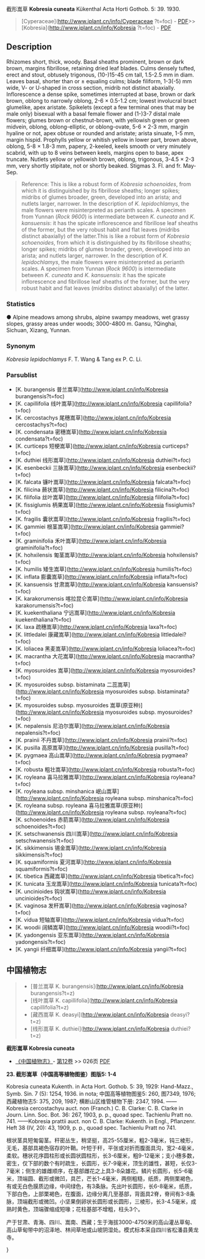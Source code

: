 截形嵩草 **Kobresia cuneata** Kükenthal Acta Horti Gothob. 5: 39. 1930.

> [Cyperaceae](http://www.iplant.cn/info/Cyperaceae ?t=foc) - [PDF](http://iplant.cn/foc/pdf/Cyperaceae.pdf)>>[Kobresia](http://www.iplant.cn/info/Kobresia ?t=foc) - [PDF](http://www.iplant.cn/foc/pdf/Kobresia.pdf)

## Description

Rhizomes short, thick, woody. Basal sheaths prominent, brown or dark brown, margins fibrillose, retaining dried leaf blades. Culms densely tufted, erect and stout, obtusely trigonous, (10-)15-45 cm tall, 1.5-2.5 mm in diam. Leaves basal, shorter than or ± equaling culms; blade filiform, 1-3(-5) mm wide, V- or U-shaped in cross section, midrib not distinct abaxially. Inflorescence a dense spike, sometimes interrupted at base, brown or dark brown, oblong to narrowly oblong, 2-6 × 0.5-1.2 cm; lowest involucral bract glumelike, apex aristate. Spikelets (except a few terminal ones that may be male only) bisexual with a basal female flower and (1-)3-7 distal male flowers; glumes brown or chestnut-brown, with yellowish green or green midvein, oblong, oblong-elliptic, or oblong-ovate, 5-6 × 2-3 mm, margin hyaline or not, apex obtuse or rounded and aristate; arista sinuate, 1-5 mm, margin hispid. Prophylls yellow or whitish yellow in lower part, brown above, oblong, 5-8 × 1.8-3 mm, papery, 2-keeled, keels smooth or very minutely scabrid, with up to 8 veins between keels, margins open to base, apex truncate. Nutlets yellow or yellowish brown, oblong, trigonous, 3-4.5 × 2-3 mm, very shortly stipitate, not or shortly beaked. Stigmas 3. Fl. and fr. May-Sep.

> Reference: 
> This is like a robust form of *Kobresia schoenoides*, from which it is distinguished by its fibrillose sheaths; longer spikes; midribs of glumes broader, green, developed into an arista; and nutlets larger, narrower. In the description of *K. lepidochlamys*, the male flowers were misinterpreted as perianth scales. A specimen from Yunnan (*Rock 9600*) is intermediate between *K. cuneata* and *K. kansuensis*: it has the spicate inflorescence and fibrillose leaf sheaths of the former, but the very robust habit and flat leaves (midribs distinct abaxially) of the latter.This is like a robust form of *Kobresia schoenoides*, from which it is distinguished by its fibrillose sheaths; longer spikes; midribs of glumes broader, green, developed into an arista; and nutlets larger, narrower. In the description of *K. lepidochlamys*, the male flowers were misinterpreted as perianth scales. A specimen from Yunnan (*Rock 9600*) is intermediate between *K. cuneata* and *K. kansuensis*: it has the spicate inflorescence and fibrillose leaf sheaths of the former, but the very robust habit and flat leaves (midribs distinct abaxially) of the latter.

### Statistics
● Alpine meadows among shrubs, alpine swampy meadows, wet grassy slopes, grassy areas under woods; 3000-4800 m. Gansu, ?Qinghai, Sichuan, Xizang, Yunnan.

### Synonym
*Kobresia lepidochlamys* F. T. Wang & Tang ex P. C. Li.

### Parsublist

* [K.  burangensis  普兰嵩草](http://www.iplant.cn/info/Kobresia burangensis?t=foc)
* [K.  capillifolia  线叶嵩草](http://www.iplant.cn/info/Kobresia capillifolia?t=foc)
* [K.  cercostachys  尾穗嵩草](http://www.iplant.cn/info/Kobresia cercostachys?t=foc)
* [K.  condensata  密穗嵩草](http://www.iplant.cn/info/Kobresia condensata?t=foc)
* [K.  curticeps  短梗嵩草](http://www.iplant.cn/info/Kobresia curticeps?t=foc)
* [K.  duthiei  线形嵩草](http://www.iplant.cn/info/Kobresia duthiei?t=foc)
* [K.  esenbeckii  三脉嵩草](http://www.iplant.cn/info/Kobresia esenbeckii?t=foc)
* [K.  falcata  镰叶嵩草](http://www.iplant.cn/info/Kobresia falcata?t=foc)
* [K.  filicina  蕨状嵩草](http://www.iplant.cn/info/Kobresia filicina?t=foc)
* [K.  filifolia  丝叶嵩草](http://www.iplant.cn/info/Kobresia filifolia?t=foc)
* [K.  fissiglumis  柄果嵩草](http://www.iplant.cn/info/Kobresia fissiglumis?t=foc)
* [K.  fragilis  囊状嵩草](http://www.iplant.cn/info/Kobresia fragilis?t=foc)
* [K.  gammiei  根茎嵩草](http://www.iplant.cn/info/Kobresia gammiei?t=foc)
* [K.  graminifolia  禾叶嵩草](http://www.iplant.cn/info/Kobresia graminifolia?t=foc)
* [K.  hohxilensis  匍茎嵩草](http://www.iplant.cn/info/Kobresia hohxilensis?t=foc)
* [K.  humilis  矮生嵩草](http://www.iplant.cn/info/Kobresia humilis?t=foc)
* [K.  inflata  膨囊嵩草](http://www.iplant.cn/info/Kobresia inflata?t=foc)
* [K.  kansuensis  甘肃嵩草](http://www.iplant.cn/info/Kobresia kansuensis?t=foc)
* [K.  karakorumensis  喀拉昆仑嵩草](http://www.iplant.cn/info/Kobresia karakorumensis?t=foc)
* [K.  kuekenthaliana  宁远嵩草](http://www.iplant.cn/info/Kobresia kuekenthaliana?t=foc)
* [K.  laxa  疏穗嵩草](http://www.iplant.cn/info/Kobresia laxa?t=foc)
* [K.  littledalei  康藏嵩草](http://www.iplant.cn/info/Kobresia littledalei?t=foc)
* [K.  loliacea  黑麦嵩草](http://www.iplant.cn/info/Kobresia loliacea?t=foc)
* [K.  macrantha  大花嵩草](http://www.iplant.cn/info/Kobresia macrantha?t=foc)
* [K.  myosuroides  嵩草](http://www.iplant.cn/info/Kobresia myosuroides?t=foc)
* [K.  myosuroides subsp. bistaminata  二蕊嵩草](http://www.iplant.cn/info/Kobresia myosuroides subsp. bistaminata?t=foc)
* [K.  myosuroides subsp. myosuroides  嵩草(原亚种)](http://www.iplant.cn/info/Kobresia myosuroides subsp. myosuroides?t=foc)
* [K.  nepalensis  尼泊尔嵩草](http://www.iplant.cn/info/Kobresia nepalensis?t=foc)
* [K.  prainii  不丹嵩草](http://www.iplant.cn/info/Kobresia prainii?t=foc)
* [K.  pusilla  高原嵩草](http://www.iplant.cn/info/Kobresia pusilla?t=foc)
* [K.  pygmaea  高山嵩草](http://www.iplant.cn/info/Kobresia pygmaea?t=foc)
* [K.  robusta  粗壮嵩草](http://www.iplant.cn/info/Kobresia robusta?t=foc)
* [K.  royleana  喜马拉雅嵩草](http://www.iplant.cn/info/Kobresia royleana?t=foc)
* [K.  royleana subsp. minshanica  岷山嵩草](http://www.iplant.cn/info/Kobresia royleana subsp. minshanica?t=foc)
* [K.  royleana subsp. royleana  喜马拉雅嵩草(原亚种)](http://www.iplant.cn/info/Kobresia royleana subsp. royleana?t=foc)
* [K.  schoenoides  赤箭嵩草](http://www.iplant.cn/info/Kobresia schoenoides?t=foc)
* [K.  setschwanensis  四川嵩草](http://www.iplant.cn/info/Kobresia setschwanensis?t=foc)
* [K.  sikkimensis  锡金嵩草](http://www.iplant.cn/info/Kobresia sikkimensis?t=foc)
* [K.  squamiformis  夏河嵩草](http://www.iplant.cn/info/Kobresia squamiformis?t=foc)
* [K.  tibetica  西藏嵩草](http://www.iplant.cn/info/Kobresia tibetica?t=foc)
* [K.  tunicata  玉龙嵩草](http://www.iplant.cn/info/Kobresia tunicata?t=foc)
* [K.  uncinioides  钩状嵩草](http://www.iplant.cn/info/Kobresia uncinioides?t=foc)
* [K.  vaginosa  发秆嵩草](http://www.iplant.cn/info/Kobresia vaginosa?t=foc)
* [K.  vidua  短轴嵩草](http://www.iplant.cn/info/Kobresia vidua?t=foc)
* [K.  woodii  阔鳞嵩草](http://www.iplant.cn/info/Kobresia woodii?t=foc)
* [K.  yadongensis  亚东嵩草](http://www.iplant.cn/info/Kobresia yadongensis?t=foc)
* [K.  yangii  纤细嵩草](http://www.iplant.cn/info/Kobresia yangii?t=foc)

## 中国植物志

> * [普兰嵩草  K.  burangensis](http://www.iplant.cn/info/Kobresia burangensis?t=z)
> * [线叶嵩草  K.  capillifolia](http://www.iplant.cn/info/Kobresia capillifolia?t=z)
> * [藏西嵩草  K.  deasyi](http://www.iplant.cn/info/Kobresia deasyi?t=z)
> * [线形嵩草  K.  duthiei](http://www.iplant.cn/info/Kobresia duthiei?t=z)

**截形嵩草 Kobresia cuneata**

* [《中国植物志》](http://www.iplant.cn/frps)- [第12卷](http://www.iplant.cn/frps/vol/12) >> 026页 [PDF](http://www.iplant.cn/frps/pdf/12/026a.pdf)

**23. 截形嵩草（中国高等植物图鉴）图版5: 1-4**

Kobresia cuneata Kukenth. in Acta Hort. Gothob. 5: 39, 1929: Hand-Mazz., Symb. Sin. 7 (5): 1254, 1936. in nota; 中国高等植物图鉴5: 260, 图7349, 1976; 西藏植物志5: 375, 209, 1987; 横断山区维管植物下册: 2347, 1994. ——Kobresia cercostachyu auct. non (Franch.) C. B. Clarke: C. B. Clarke in Journ. Linn. Soc. Bot. 36: 267, 1903, p. p., quoad spec. Tachienlu Pratt no. 741. ——Kobresia prattii auct. non C. B. Clarke: Kukenth. in Engl., Pflanzenr. Heft 38 (IV, 20): 43, 1909, p. p., quoad spec. Tachienlu Pratt no 741.

根状茎具短匍匐茎。秆密丛生，稍坚挺，高25-55厘米，粗2-3毫米，钝三棱形，无毛，基部具褐色宿存的叶鞘。叶短于秆，平张或对折而腹面具沟，宽2-4毫米，柔软。穗状花序圆柱形或长圆状圆柱形，长3-6厘米，粗9-12毫米；支小穗多数，密生，仅下部的数个有时疏生，长圆形，长7-9毫米，顶生的雄性，甚短，长仅3-7毫米；侧生的雄雌顺序，在基部雌花之上具3-8朵雄花。鳞片长圆形，长5-6毫米，顶端圆、截形或微凹，具芒，芒长1-4毫米，两侧粗糙，纸质，两侧栗褐色，有或无白色膜质边缘，中间绿色，有3条脉。先出叶长圆形，长6-8毫米，纸质，下部白色，上部栗褐色，在腹面，边缘分离几至基部，背面具2脊，脊间有3-8条脉，顶端截形或微凹。小坚果倒卵状长圆形或长圆形，三棱形，长3-4.5毫米，成熟时黄色，顶端骤缩成短喙；花柱基部不增粗，柱头3个。

产于甘肃、青海、四川、嵩南、西藏；生于海拔3000-4750米的高山灌丛草甸、高山草甸带中的沼泽地、林间草地或山坡阴湿处。模式标本采自四川省松潘县黄龙寺。

}